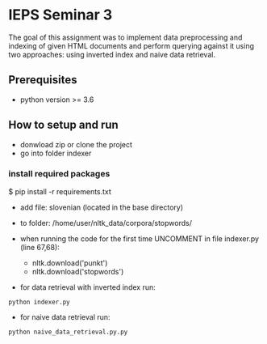 # IEPS Seminar 3

The goal of this assignment was to implement data preprocessing and indexing of given HTML documents and perform querying against it using two approaches: using inverted index and naive data retrieval.

## Prerequisites

- python version >= 3.6

## How to setup and run

- donwload zip or clone the project
- go into folder indexer

### install required packages

$ pip install -r requirements.txt

- add file: slovenian (located in the base directory) 
- to folder: /home/user/nltk_data/corpora/stopwords/

- when running the code for the first time UNCOMMENT in file indexer.py (line 67,68):
  - nltk.download('punkt')
  - nltk.download('stopwords')
  
- for data retrieval with inverted index run:
```
python indexer.py
```
- for naive data retrieval run:
```
python naive_data_retrieval.py.py
```
